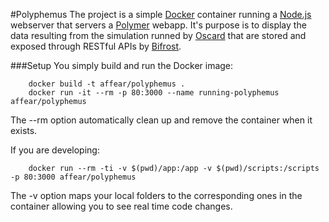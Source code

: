 #Polyphemus
The project is a simple [Docker](https://www.docker.com/) container running a [Node.js](http://nodejs.org/) webserver that servers a [Polymer](https://www.polymer-project.org/) webapp.
It's purpose is to display the data resulting from the simulation runned by [Oscard](https://github.com/affear/oscard) that are stored and exposed through RESTful APIs by [Bifrost](https://github.com/affear/bifrost).

###Setup
You simply build and run the Docker image:
```
	docker build -t affear/polyphemus .
	docker run -it --rm -p 80:3000 --name running-polyphemus affear/polyphemus
```
The --rm option automatically clean up and remove the container when it exists.

If you are developing:
```
	docker run --rm -ti -v $(pwd)/app:/app -v $(pwd)/scripts:/scripts -p 80:3000 affear/polyphemus
```
The -v option maps your local folders to the corresponding ones in the container allowing you to see real time code changes.